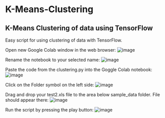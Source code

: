 # K-Means-Clustering
## K-Means Clustering of data using TensorFlow
Easy script for using clustering of data with TensorFlow. 

Open new Google Colab window in the web browser:
![image](https://github.com/MartinaHutter/K-Means-Clustering/assets/144174298/3772a792-b169-474f-baa5-81acad78ce3f)


Rename the notebook to your selected name:
![image](https://github.com/MartinaHutter/K-Means-Clustering/assets/144174298/d234b14a-bfd2-40ee-8ed3-456d343befdf)


Paste the code from the clustering.py into the Goggle Colab notebook:
![image](https://github.com/MartinaHutter/K-Means-Clustering/assets/144174298/41b3c47a-9452-4df3-9907-c2a348f589d7)


Click on the Folder symbol on the left side:
![image](https://github.com/MartinaHutter/K-Means-Clustering/assets/144174298/1b2e737e-2614-40e1-819e-6fcfc2d12967)


Drag and drop your test2.xls file to the area below sample_data folder. File should appear there:
![image](https://github.com/MartinaHutter/K-Means-Clustering/assets/144174298/931a2a92-4bc1-4483-ad52-f118a6e52a95)


Run the script by pressing the play button:
![image](https://github.com/MartinaHutter/K-Means-Clustering/assets/144174298/a3958ff4-89d1-42bf-abba-4427b9b9fa52)
